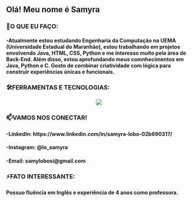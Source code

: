 <p>
    <h2> Olá! Meu nome é Samyra</h2>
</p>

<p>
  <h3> 🌱O QUE EU FAÇO: </h3>
  <h4> -Atualmente estou estudando Engenharia da Computação na UEMA (Universidade Estadual do Maranhão), estou trabalhando em projetos envolvendo Java, HTML, CSS, Python e me interesso muito pela área de Back-End. Além disso,     estou aprofundando meus comnhecimentos     em Java, Python e C. Gosto de combinar criatividade com lógica para construir experiências únicas e funcionais.
  </h4>
</p>

<p>
    <h3> 🛠️FERRAMENTAS E TECNOLOGIAS:  </h3>
      <p align="center">
        <a href="https://skillicons.dev">
        <img src="https://skillicons.dev/icons?i=github,git,html,css,java,py,c,figma" />
        </a>
    </p>
</p>

<p>
  <h3> 📫VAMOS NOS CONECTAR! </h3>
  <h4> -LinkedIn: https://www.linkedin.com/in/samyra-lobo-02b690317/ </h4>
  <h4> -Instagram: @lo_samyra </h4>
  <h4> -Email: samylobosi@gmail.com </h4>
</p>

<p>
  <h3> ⚡FATO INTERESSANTE: </h3>
  <h4> Possuo fluência em Inglês e experiência de 4 anos como professora.
  </h4>
</p>











